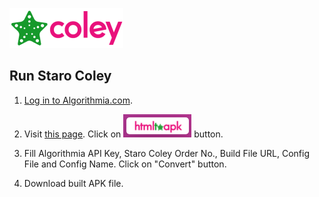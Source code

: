 ![StaroColey](https://github.com/starohub/starocoley/raw/master/resources/images/starocoley-64.png)

## Run Staro Coley

1. [Log in to Algorithmia.com](https://algorithmia.com/signin).

2. Visit [this page](https://htmltoapk.com/#runnow). Click on ![](https://github.com/starohub/starocoley/raw/master/resources/images/htmltoapk-run.png) button.

3. Fill Algorithmia API Key, Staro Coley Order No., Build File URL, Config File and Config Name. Click on "Convert" button.

3. Download built APK file.
